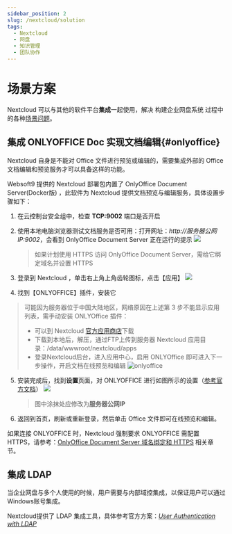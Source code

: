 ```yaml
---
sidebar_position: 2
slug: /nextcloud/solution
tags:
  - Nextcloud
  - 网盘
  - 知识管理
  - 团队协作
---
```


# 场景方案

Nextcloud 可以与其他的软件平台**集成**一起使用，解决 构建企业网盘系统 过程中的各种[场景问题](https://nextcloud.com/industries/)。

## 集成 ONLYOFFICE Doc 实现文档编辑{#onlyoffice}


Nextcloud 自身是不能对 Office 文件进行预览或编辑的，需要集成外部的 Office 文档编辑和预览服务才可以具备这样的功能。  

Websoft9 提供的 Nextcloud 部署包内置了 OnlyOffice Document Server(Docker版) ，此软件为 Nextcloud 提供文档预览与编辑服务，具体设置步骤如下：

1. 在云控制台安全组中，检查 **TCP:9002** 端口是否开启

2. 使用本地电脑浏览器测试文档服务是否可用：打开网址：*http://服务器公网IP:9002*，会看到 OnlyOffice Document Server 正在运行的提示 
   ![](https://libs.websoft9.com/Websoft9/DocsPicture/zh/onlyoffice/onlyoffice-dkisrunning-websoft9.png)
   
   > 如果计划使用 HTTPS 访问 OnlyOffice Document Server，需给它绑定域名并设置 HTTPS

3. 登录到 Nextcloud ，单击右上角上角齿轮图标，点击【应用】
	![](https://libs.websoft9.com/Websoft9/DocsPicture/zh/nextcloud/nextcloud-olpreview-1-websoft9.png)

4. 找到【ONLYOFFICE】插件，安装它

  > 可能因为服务器位于中国大陆地区，网络原因在上述第 3 步不能显示应用列表，需手动安装 ONLYOffice 插件：
  > - 可以到 Nextcloud [官方应用商店](https://apps.nextcloud.com/apps/onlyoffice/releases?platform=22#22)下载
  > - 下载到本地后，解压，通过FTP上传到服务器 Nextcloud 应用目录：/data/wwwroot/nextcloud/apps
  > - 登录Nextcloud后台，进入应用中心，启用 ONLYOffice 即可进入下一步操作，开启文档在线预览和编辑
  > ![onlyoffice](https://libs.websoft9.com/Websoft9/blog/tmp/nextcloud/zh/nextcloud-onlyoffice-enable-websoft9.png)

5. 安装完成后，找到**设置**页面，对 ONLYOFFICE 进行如图所示的设置（[参考官方文档](https://api.onlyoffice.com/editors/nextcloud)）
   ![](https://libs.websoft9.com/Websoft9/DocsPicture/zh/nextcloud/nextcloud-setonlyoffice-websoft9.png)

   > 图中涂抹处应修改为**服务器公网IP**

6. 返回到首页，刷新或重新登录，然后单击 Office 文件即可在线预览和编辑。

如果连接 ONLYOFFICE 时，Nextcloud 强制要求 ONLYOFFICE 需配置 HTTPS，请参考：[OnlyOffice Document Server 域名绑定和 HTTPS](../onlyoffice#dns) 相关章节。

## 集成 LDAP

当企业网盘与多个人使用的时候，用户需要与内部域控集成，以保证用户可以通过Windows账号集成。

Nextcloud提供了 LDAP 集成工具，具体参考官方方案：*[User Authentication with LDAP](https://docs.nextcloud.com/server/latest/admin_manual/configuration_user/user_auth_ldap.html)*